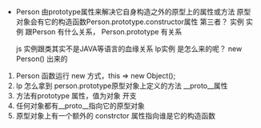 - Person 由prototype属性来解决它自身构造之外的原型上的属性或方法
   原型对象会有它的构造函数Person.prototype.constructor属性
    第三者？ 实例
    实例 跟Person 有什么关系， Person.prototype 有关系

    js 实例跟类其实不是JAVA等语言的血缘关系
    lp实例 是怎么来的呢？
    new Person() 出来的
1. Person 函数运行 new 方式，this => new Object();
2. lp 怎么拿到  person.prototype原型对象上定义的方法 __proto__属性
3. 方法有prototype 属性，值为对象 开支
4. 任何对象都有__proto__指向它的原型对象
5. 原型对象上有一个额外的 constrctor 属性指向谁是它的构造函数